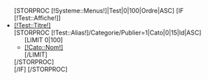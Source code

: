 <div id="MenuBarre">
	<div id="MenuGauche"></div>
	<div id="MenuMilieu">
		<div class="menu">
			<ul>
				[STORPROC [!Systeme::Menus!]|Test|0|100|Ordre|ASC]
					[IF [!Test::Affiche!]]
						<li [IF [!Pos!]=[!NbResult!]] style="border:none;"[/IF]>
							<div style="width:100%;" class="[IF [!Lien!]~[!Test::Url!]]BlocActif[/IF][IF [!Lien!]=Redaction/Templates/Accueil&&[!Test::Titre!]=Accueil]BlocActif[/IF]">
								<a href="/[!Test::Url!]" title="[!Test::Titre!]" onfocus="this.blur()" class="[IF [!Lien!]~[!Test::Url!]]Actif[/IF][IF [!Lien!]=Redaction/Templates/Accueil&&[!Test::Titre!]=Accueil]Actif[/IF]">[!Test::Titre!]</a>
							</div>
							[STORPROC [!Test::Alias!]/Categorie/Publier=1|Cato|0|15|Id|ASC]
								<ul>
									[LIMIT 0|100]
										<li [IF [!Pos!]=[!NbResult!]] style="border:none;border:0;"[/IF]>	
											<a href="/[!Test::Url!]/[!Cato::Link!]" title="[!Cato::Nom!]" onfocus="this.blur()" >[!Cato::Nom!]</a>
										</li>
									[/LIMIT]
								</ul>
							[/STORPROC]
						</li>
					[/IF]
				[/STORPROC]
			</ul>
		</div>
	</div>
	<div id="MenuDroite"></div>
</div>
<div class="Clear"></div>
